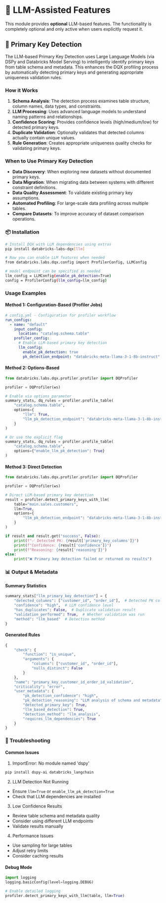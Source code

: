 # 🤖 LLM-Assisted Features

This module provides **optional** LLM-based features. The functionality is completely optional and only active when users explicitly request it.

## 🔑 Primary Key Detection

The LLM-based Primary Key Detection uses Large Language Models (via DSPy and Databricks Model Serving) to intelligently identify primary keys from table schema and metadata. 
This enhances the DQX profiling process by automatically detecting primary keys and generating appropriate uniqueness validation rules.

### How it Works

1. **Schema Analysis**: The detection process examines table structure, column names, data types, and constraints.
2. **LLM Processing**: Uses advanced language models to understand naming patterns and relationships.
3. **Confidence Scoring**: Provides confidence levels (high/medium/low) for detected primary keys.
4. **Duplicate Validation**: Optionally validates that detected columns actually contain unique values.
5. **Rule Generation**: Creates appropriate uniqueness quality checks for validating primary keys.

### When to Use Primary Key Detection

- **Data Discovery**: When exploring new datasets without documented primary keys.
- **Data Migration**: When migrating data between systems with different constraint definitions.
- **Data Quality Assessment**: To validate existing primary key assumptions.
- **Automated Profiling**: For large-scale data profiling across multiple tables.
- **Compare Datasets**: To improve accuracy of dataset comparison operations.

### 📦 Installation

```bash
# Install DQX with LLM dependencies using extras
pip install databricks-labs-dqx[llm]

# Now you can enable LLM features when needed
from databricks.labs.dqx.config import ProfilerConfig, LLMConfig

# model endpoint can be specified as needed
llm_config = LLMConfig(enable_pk_detection=True)
config = ProfilerConfig(llm_config=llm_config)
```

### Usage Examples

#### Method 1: Configuration-Based (Profiler Jobs)

```yaml
# config.yml - Configuration for profiler workflow
run_configs:
  - name: "default"
    input_config:
      location: "catalog.schema.table"
    profiler_config:
      # Enable LLM-based primary key detection
      llm_config:
        enable_pk_detection: true
        pk_detection_endpoint: "databricks-meta-llama-3-1-8b-instruct"
```

#### Method 2: Options-Based

```python
from databricks.labs.dqx.profiler.profiler import DQProfiler

profiler = DQProfiler(ws)

# Enable via options parameter
summary_stats, dq_rules = profiler.profile_table(
    "catalog.schema.table",
    options={
        "llm": True,
        "llm_pk_detection_endpoint": "databricks-meta-llama-3-1-8b-instruct"
    }
)

# Or use the explicit flag
summary_stats, dq_rules = profiler.profile_table(
    "catalog.schema.table",
    options={"enable_llm_pk_detection": True}
)
```

#### Method 3: Direct Detection
```python
from databricks.labs.dqx.profiler.profiler import DQProfiler

profiler = DQProfiler(ws)

# Direct LLM-based primary key detection
result = profiler.detect_primary_keys_with_llm(
    table="main.sales.customers",
    llm=True,
    options={
        "llm_pk_detection_endpoint": "databricks-meta-llama-3-1-8b-instruct"
    }
)

if result and result.get("success", False):
    print(f"✅ Detected PK: {result['primary_key_columns']}")
    print(f"Confidence: {result['confidence']}")
    print(f"Reasoning: {result['reasoning']}")
else:
    print("❌ Primary key detection failed or returned no results")
```

### 📊 Output & Metadata

#### Summary Statistics

```python
summary_stats["llm_primary_key_detection"] = {
    "detected_columns": ["customer_id", "order_id"],  # Detected PK columns
    "confidence": "high",  # LLM confidence level
    "has_duplicates": False,  # Duplicate validation result
    "validation_performed": True,  # Whether validation was run
    "method": "llm_based"  # Detection method
}
```

#### Generated Rules

```python
{
    "check": {
        "function": "is_unique",
        "arguments": {
            "columns": ["customer_id", "order_id"],
            "nulls_distinct": False
        }
    },
    "name": "primary_key_customer_id_order_id_validation",
    "criticality": "error",
    "user_metadata": {
        "pk_detection_confidence": "high",
        "pk_detection_reasoning": "LLM analysis of schema and metadata",
        "detected_primary_key": True,
        "llm_based_detection": True,
        "detection_method": "llm_analysis",
        "requires_llm_dependencies": True
    }
}
```

### 🔧 Troubleshooting

#### Common Issues

1. ImportError: No module named 'dspy'

```bash
pip install dspy-ai databricks_langchain
```

2. LLM Detection Not Running

- Ensure `llm=True` or `enable_llm_pk_detection=True`
- Check that LLM dependencies are installed

3. Low Confidence Results

- Review table schema and metadata quality
- Consider using different LLM endpoints
- Validate results manually

4. Performance Issues

- Use sampling for large tables
- Adjust retry limits
- Consider caching results

#### **Debug Mode**

```python
import logging
logging.basicConfig(level=logging.DEBUG)

# Enable detailed logging
profiler.detect_primary_keys_with_llm(table, llm=True)
```
